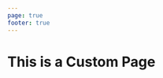 ```yaml
---
page: true
footer: true
---
```


# This is a Custom Page

<script setup>
import Home from './.vitepress/components/Home.vue'
</script>

<Home />
